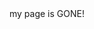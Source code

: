 <!DOCTYPE html>
<html>
     <head>
         <title>My webpage!</title>
     </head>
     <body>
         my page is GONE!
     </body>
</html>

